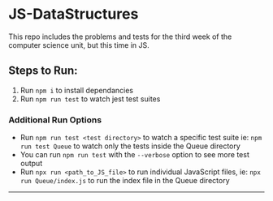 # JS-DataStructures

This repo includes the problems and tests for the third week of the computer science unit, but this time in JS.

## Steps to Run:

1. Run `npm i` to install dependancies
2. Run `npm run test` to watch jest test suites

### Additional Run Options

- Run `npm run test <test directory>` to watch a specific test suite ie: `npm run test Queue` to watch only the tests inside the Queue directory
- You can run `npm run test` with the `--verbose` option to see more test output
- Run `npx run <path_to_JS_file>` to run individual JavaScript files, ie: `npx run Queue/index.js` to run the index file in the Queue directory

---
